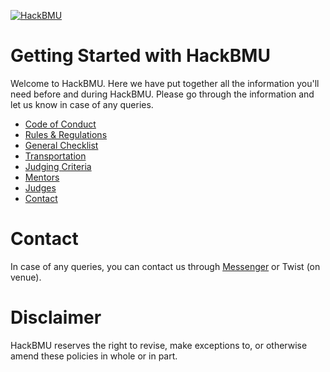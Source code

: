 [![HackBMU](assets/HackBMU.png "HackBMU")](https://hackbmu.67thmilestone.com "HackBMU")
# Getting Started with HackBMU
Welcome to HackBMU. Here we have put together all the information you'll need before and during HackBMU. Please go through the information and let us know in case of any queries.

- [Code of Conduct](code-of-conduct.md "Code of Conduct")
- [Rules & Regulations](rules.md "Rules & Regulations")
- [General Checklist](checklist.md "Checklist")
- [Transportation](transportation.md "Transportation")
- [Judging Criteria](judging.md "Judging Criteria")
- [Mentors](mentors.md "Mentors")
- [Judges](judges.md "Judges")
- [Contact](contact.md "Contact")

# Contact
In case of any queries, you can contact us through [Messenger](https://www.facebook.com/hackbmu/ "Messenger") or Twist (on venue).

# Disclaimer
HackBMU reserves the right to revise, make exceptions to, or otherwise amend these policies in whole or in part.
